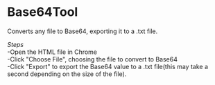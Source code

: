 # Base64Tool
Converts any file to Base64, exporting it to a .txt file.

*Steps*
<br>
-Open the HTML file in Chrome<br>
-Click "Choose File", choosing the file to convert to Base64<br>
-Click "Export" to export the Base64 value to a .txt file(this may take a second depending on the size of the file).
